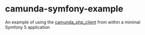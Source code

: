 # camunda-symfony-example
An example of using the [camunda_php_client](https://github.com/tistre/camunda_php_client/) from within a minimal Symfony 5 application
